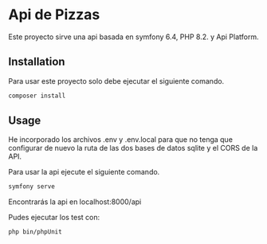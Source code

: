 # Api de Pizzas
Este proyecto sirve una api basada en symfony 6.4, PHP 8.2. y Api Platform.

## Installation
Para usar este proyecto solo debe ejecutar el siguiente comando.
```bash
composer install
```

## Usage
He incorporado los archivos .env y .env.local para que no tenga que configurar de nuevo la ruta de las dos bases de datos sqlite y el CORS de la API. 

Para usar la api ejecute el siguiente comando.
```bash
symfony serve
```
Encontrarás la api en localhost:8000/api

Pudes ejecutar los test con:
```bash
php bin/phpUnit
```
